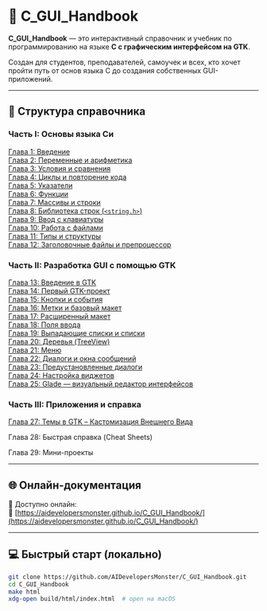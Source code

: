 # 📘 C_GUI_Handbook

**C_GUI_Handbook** — это интерактивный справочник и учебник по программированию на языке **C с графическим интерфейсом на GTK**.

Создан для студентов, преподавателей, самоучек и всех, кто хочет пройти путь от основ языка C до создания собственных GUI-приложений.

---

## 🧭 Структура справочника

### Часть I: Основы языка Си

[Глава 1: Введение](https://github.com/AIDevelopersMonster/C_GUI_Handbook/tree/main/examples/1)  
[Глава 2: Переменные и арифметика](https://github.com/AIDevelopersMonster/C_GUI_Handbook/tree/main/examples/2)  
[Глава 3: Условия и сравнения](https://github.com/AIDevelopersMonster/C_GUI_Handbook/tree/main/examples/3)  
[Глава 4: Циклы и повторение кода](https://github.com/AIDevelopersMonster/C_GUI_Handbook/tree/main/examples/4)  
[Глава 5: Указатели](https://github.com/AIDevelopersMonster/C_GUI_Handbook/tree/main/examples/5)  
[Глава 6: Функции](https://github.com/AIDevelopersMonster/C_GUI_Handbook/tree/main/examples/6)  
[Глава 7: Массивы и строки](https://github.com/AIDevelopersMonster/C_GUI_Handbook/tree/main/examples/7)  
[Глава 8: Библиотека строк (`<string.h>`)](https://github.com/AIDevelopersMonster/C_GUI_Handbook/tree/main/examples/8)  
[Глава 9: Ввод с клавиатуры](https://github.com/AIDevelopersMonster/C_GUI_Handbook/tree/main/examples/9)  
[Глава 10: Работа с файлами](https://github.com/AIDevelopersMonster/C_GUI_Handbook/tree/main/examples/10)  
[Глава 11: Типы и структуры](https://github.com/AIDevelopersMonster/C_GUI_Handbook/tree/main/examples/11)  
[Глава 12: Заголовочные файлы и препроцессор](https://github.com/AIDevelopersMonster/C_GUI_Handbook/tree/main/examples/12)

### Часть II: Разработка GUI с помощью GTK

[Глава 13: Введение в GTK](https://github.com/AIDevelopersMonster/C_GUI_Handbook/tree/main/examples/13)  
[Глава 14: Первый GTK-проект](https://github.com/AIDevelopersMonster/C_GUI_Handbook/tree/main/examples/14)  
[Глава 15: Кнопки и события](https://github.com/AIDevelopersMonster/C_GUI_Handbook/tree/main/examples/15)  
[Глава 16: Метки и базовый макет](https://github.com/AIDevelopersMonster/C_GUI_Handbook/tree/main/examples/16)  
[Глава 17: Расширенный макет](https://github.com/AIDevelopersMonster/C_GUI_Handbook/tree/main/examples/17)  
[Глава 18: Поля ввода](https://github.com/AIDevelopersMonster/C_GUI_Handbook/tree/main/examples/18)  
[Глава 19: Выпадающие списки и списки](https://github.com/AIDevelopersMonster/C_GUI_Handbook/tree/main/examples/19)  
[Глава 20: Деревья (TreeView)](https://github.com/AIDevelopersMonster/C_GUI_Handbook/tree/main/examples/20)  
[Глава 21: Меню](https://github.com/AIDevelopersMonster/C_GUI_Handbook/tree/main/examples/21)  
[Глава 22: Диалоги и окна сообщений](https://github.com/AIDevelopersMonster/C_GUI_Handbook/tree/main/examples/22)  
[Глава 23: Предустановленные диалоги](https://github.com/AIDevelopersMonster/C_GUI_Handbook/tree/main/examples/23)  
[Глава 24: Настройка виджетов](https://github.com/AIDevelopersMonster/C_GUI_Handbook/tree/main/examples/24)  
[Глава 25: Glade — визуальный редактор интерфейсов](https://github.com/AIDevelopersMonster/C_GUI_Handbook/tree/main/examples/25)

### Часть III: Приложения и справка

[Глава 27: Темы в GTK – Кастомизация Внешнего Вида](https://aidevelopersmonster.github.io/C_GUI_Handbook/part3_projects/chapter27_themes/index.html)

Глава 28: Быстрая справка (Cheat Sheets)

Глава 29: Мини-проекты

---

## 🌐 Онлайн-документация

📎 Доступно онлайн:  
🔗 [https://aidevelopersmonster.github.io/C_GUI_Handbook/](https://aidevelopersmonster.github.io/C_GUI_Handbook/)

---

## 💻 Быстрый старт (локально)

```bash
git clone https://github.com/AIDevelopersMonster/C_GUI_Handbook.git
cd C_GUI_Handbook
make html
xdg-open build/html/index.html  # open на macOS
```
